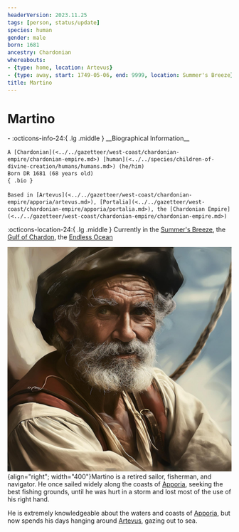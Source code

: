 ```yaml
---
headerVersion: 2023.11.25
tags: [person, status/update]
species: human
gender: male
born: 1681
ancestry: Chardonian
whereabouts:
- {type: home, location: Artevus}
- {type: away, start: 1749-05-06, end: 9999, location: Summer's Breeze}
title: Martino
---
```

# Martino
<div class="grid cards ext-narrow-margin ext-one-column" markdown>
- :octicons-info-24:{ .lg .middle } __Biographical Information__

    A [Chardonian](<../../gazetteer/west-coast/chardonian-empire/chardonian-empire.md>) [human](<../../species/children-of-divine-creation/humans/humans.md>) (he/him)  
    Born DR 1681 (68 years old)  
    { .bio }

    Based in [Artevus](<../../gazetteer/west-coast/chardonian-empire/apporia/artevus.md>), [Portalia](<../../gazetteer/west-coast/chardonian-empire/apporia/portalia.md>), the [Chardonian Empire](<../../gazetteer/west-coast/chardonian-empire/chardonian-empire.md>)
</div>

:octicons-location-24:{ .lg .middle } Currently in the [Summer's Breeze](<../../things/ships/summer-s-breeze.md>), the [Gulf of Chardon](<../../gazetteer/west-coast/gulf-of-chardon.md>), the [Endless Ocean](<../../gazetteer/endless-ocean/endless-ocean.md>)




![Martino Portrait](../../assets/martino-portrait.jpg){align="right"; width="400"}Martino is a retired sailor, fisherman, and navigator. He once sailed widely along the coasts of [Apporia](<../../gazetteer/west-coast/chardonian-empire/apporia/apporia.md>), seeking the best fishing grounds, until he was hurt in a storm and lost most of the use of his right hand. 

He is extremely knowledgeable about the waters and coasts of [Apporia](<../../gazetteer/west-coast/chardonian-empire/apporia/apporia.md>), but now spends his days hanging around [Artevus](<../../gazetteer/west-coast/chardonian-empire/apporia/artevus.md>), gazing out to sea. 

